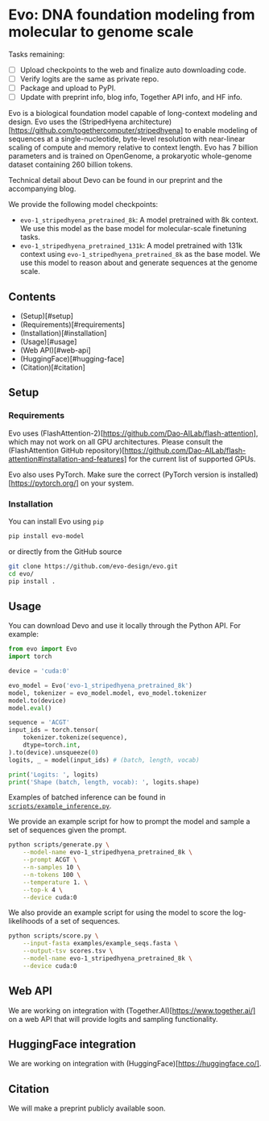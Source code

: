 # Evo: DNA foundation modeling from molecular to genome scale

Tasks remaining:
- [ ] Upload checkpoints to the web and finalize auto downloading code.
- [ ] Verify logits are the same as private repo.
- [ ] Package and upload to PyPI.
- [ ] Update with preprint info, blog info, Together API info, and HF info.

Evo is a biological foundation model capable of long-context modeling and design.
Evo uses the (StripedHyena architecture)[https://github.com/togethercomputer/stripedhyena] to enable modeling of sequences at a single-nucleotide, byte-level resolution with near-linear scaling of compute and memory relative to context length.
Evo has 7 billion parameters and is trained on OpenGenome, a prokaryotic whole-genome dataset containing 260 billion tokens.

Technical detail about Devo can be found in our preprint and the accompanying blog.

We provide the following model checkpoints:
- `evo-1_stripedhyena_pretrained_8k`: A model pretrained with 8k context. We use this model as the base model for molecular-scale finetuning tasks.
- `evo-1_stripedhyena_pretrained_131k`: A model pretrained with 131k context using `evo-1_stripedhyena_pretrained_8k` as the base model. We use this model to reason about and generate sequences at the genome scale.

## Contents

- (Setup)[#setup]
 - (Requirements)[#requirements]
 - (Installation)[#installation]
- (Usage)[#usage]
- (Web API)[#web-api]
- (HuggingFace)[#hugging-face]
- (Citation)[#citation]

## Setup

### Requirements

Evo uses (FlashAttention-2)[https://github.com/Dao-AILab/flash-attention], which may not work on all GPU architectures.
Please consult the (FlashAttention GitHub repository)[https://github.com/Dao-AILab/flash-attention#installation-and-features] for the current list of supported GPUs.

Evo also uses PyTorch. Make sure the correct (PyTorch version is installed)[https://pytorch.org/] on your system.

### Installation

You can install Evo using `pip`
```bash
pip install evo-model
```
or directly from the GitHub source
```bash
git clone https://github.com/evo-design/evo.git
cd evo/
pip install .
```

## Usage

You can download Devo and use it locally through the Python API. For example:
```python
from evo import Evo
import torch

device = 'cuda:0'

evo_model = Evo('evo-1_stripedhyena_pretrained_8k')
model, tokenizer = evo_model.model, evo_model.tokenizer
model.to(device)
model.eval()

sequence = 'ACGT'
input_ids = torch.tensor(
    tokenizer.tokenize(sequence),
    dtype=torch.int,
).to(device).unsqueeze(0)
logits, _ = model(input_ids) # (batch, length, vocab)

print('Logits: ', logits)
print('Shape (batch, length, vocab): ', logits.shape)
```
Examples of batched inference can be found in [`scripts/example_inference.py`](scripts/example_inference.py).

We provide an example script for how to prompt the model and sample a set of sequences given the prompt.
```bash
python scripts/generate.py \
    --model-name evo-1_stripedhyena_pretrained_8k \
    --prompt ACGT \
    --n-samples 10 \
    --n-tokens 100 \
    --temperature 1. \
    --top-k 4 \
    --device cuda:0
```

We also provide an example script for using the model to score the log-likelihoods of a set of sequences.
```bash
python scripts/score.py \
    --input-fasta examples/example_seqs.fasta \
    --output-tsv scores.tsv \
    --model-name evo-1_stripedhyena_pretrained_8k \
    --device cuda:0
```

## Web API

We are working on integration with (Together.AI)[https://www.together.ai/] on a web API that will provide logits and sampling functionality.

## HuggingFace integration

We are working on integration with (HuggingFace)[https://huggingface.co/].

## Citation

We will make a preprint publicly available soon.